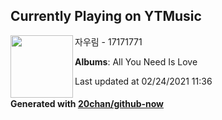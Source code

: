 ## Currently Playing on YTMusic

[<img align="left" width="100" src="https://lh3.googleusercontent.com/TkaPXgddk9rFHjV9W98KaBGRaejb-HjuZB7RxSM4Mt0C6mwfxeNcTdjFR4OsnQf38AdR1KEimZ0xA6c">](https://music.youtube.com/watch?v=DhNWHW4B5hg)

자우림 - 17171771

**Albums**: All You Need Is Love

Last updated at 02/24/2021 11:36

#### Generated with [20chan/github-now](https://github.com/20chan/github-now)


<!--
**20chan/20chan** is a ✨ _special_ ✨ repository because its `README.md` (this file) appears on your GitHub profile.

Here are some ideas to get you started:

- 🔭 I’m currently working on ...
- 🌱 I’m currently learning ...
- 👯 I’m looking to collaborate on ...
- 🤔 I’m looking for help with ...
- 💬 Ask me about ...
- 📫 How to reach me: ...
- 😄 Pronouns: ...
- ⚡ Fun fact: ...
-->
